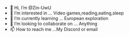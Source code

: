 - 👋 Hi, I’m @Zin-UwU
- 👀 I’m interested in ... Video games,reading,eating,sleep
- 🌱 I’m currently learning ... European exploration
- 💞️ I’m looking to collaborate on ... Anything
- 📫 How to reach me ...My Discord or email

<!---
Zin-UwU/Zin-UwU is a ✨ special ✨ repository because its `README.md` (this file) appears on your GitHub profile.
You can click the Preview link to take a look at your changes.
--->
